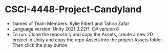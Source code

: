# CSCI-4448-Project-Candyland
- Names of Team Members: Kylie Elbert and Tahira Zafar
- Language version: Unity 2021.3.22f1, C# version 8
- To run: Clone the repository and copy the Assets, create a new 2D project in Unity and copy the repo Assets into the project Assets folder. Then click the play button
